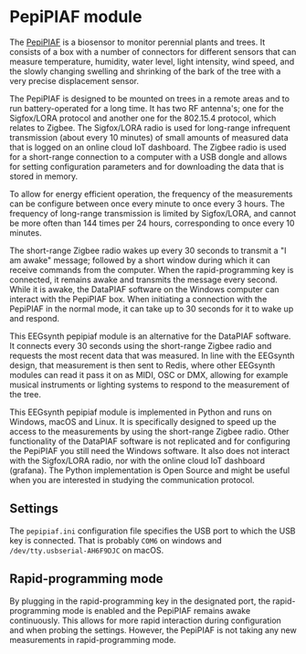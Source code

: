 # PepiPIAF module

The [PepiPIAF](https://www6.clermont.inrae.fr/piaf/Methodes-et-Modeles/PepiPIAF) is a biosensor to monitor perennial plants and trees. It consists of a box with a number of connectors for different sensors that can measure temperature, humidity, water level, light intensity, wind speed, and the slowly changing swelling and shrinking of the bark of the tree with a very precise displacement sensor.

The PepiPIAF is designed to be mounted on trees in a remote areas and to run battery-operated for a long time. It has two RF antenna's; one for the Sigfox/LORA protocol and another one for the 802.15.4 protocol, which relates to Zigbee. The Sigfox/LORA radio is used for long-range infrequent transmission (about every 10 minutes) of small amounts of measured data that is logged on an online cloud IoT dashboard. The Zigbee radio is used for a short-range connection to a computer with a USB dongle and allows for setting configuration parameters and for downloading the data that is stored in memory.

To allow for energy efficient operation, the frequency of the measurements can be configure between once every minute to once every 3 hours. The frequency of long-range transmission is limited by Sigfox/LORA, and cannot be more often than 144 times per 24 hours, corresponding to once every 10 minutes.

The short-range Zigbee radio wakes up every 30 seconds to transmit a "I am awake" message; followed by a short window during which it can receive commands from the computer. When the rapid-programming key is connected, it remains awake and transmits the message every second. While it is awake, the DataPIAF software on the Windows computer can interact with the PepiPIAF box. When initiating a connection with the PepiPIAF in the normal mode, it can take up to 30 seconds for it to wake up and respond.

This EEGsynth pepipiaf module is an alternative for the DataPIAF software. It connects every 30 seconds using the short-range Zigbee radio and requests the most recent data that was measured. In line with the EEGsynth design, that measurement is then sent to Redis, where other EEGsynth modules can read it pass it on as MIDI, OSC or DMX, allowing for example musical instruments or lighting systems to respond to the measurement of the tree.

This EEGsynth pepipiaf module is implemented in Python and runs on Windows, macOS and Linux. It is specifically designed to speed up the access to the measurements by using the short-range Zigbee radio. Other functionality of the DataPIAF software is not replicated and for configuring the PepiPIAF you still need the Windows software. It also does not interact with the Sigfox/LORA radio, nor with the online cloud IoT dashboard (grafana). The Python implementation is Open Source and might be useful when you are interested in studying the communication protocol.


## Settings

The `pepipiaf.ini` configuration file specifies the USB port to which the USB key is connected. That is probably `COM6` on windows and `/dev/tty.usbserial-AH6F9DJC` on macOS.


## Rapid-programming mode

By plugging in the rapid-programming key in the designated port, the rapid-programming mode is enabled and the PepiPIAF remains awake continuously. This allows for more rapid interaction during configuration and when probing the settings. However, the PepiPIAF is not taking any new measurements in rapid-programming mode.
